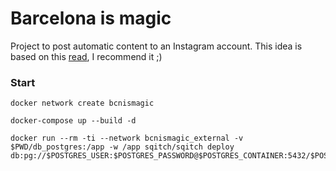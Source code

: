 # Barcelona is magic
Project to post automatic content to an Instagram account.
This idea is based on this [read](https://medium.com/@chrisbuetti/how-i-eat-for-free-in-nyc-using-python-automation-artificial-intelligence-and-instagram-a5ed8a1e2a10), I recommend it ;)

### Start

    docker network create bcnismagic
    
    docker-compose up --build -d

    docker run --rm -ti --network bcnismagic_external -v $PWD/db_postgres:/app -w /app sqitch/sqitch deploy db:pg://$POSTGRES_USER:$POSTGRES_PASSWORD@$POSTGRES_CONTAINER:5432/$POSTGRES_DB